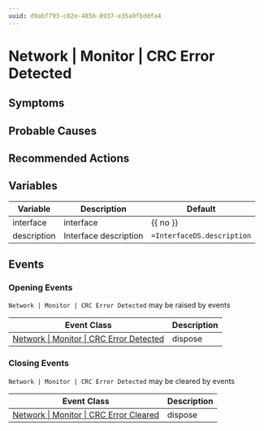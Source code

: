 ```yaml
---
uuid: d9abf793-c82e-485b-8937-e35a9fbddfa4
---
```

# Network | Monitor | CRC Error Detected

## Symptoms

## Probable Causes

## Recommended Actions

## Variables

Variable | Description | Default
--- | --- | ---
interface | interface | {{ no }}
description | Interface description | `=InterfaceDS.description`

## Events

### Opening Events
`Network | Monitor | CRC Error Detected` may be raised by events

Event Class | Description
--- | ---
[Network \| Monitor \| CRC Error Detected](../../../event-classes/network/monitor/crc-error-detected.md) | dispose

### Closing Events
`Network | Monitor | CRC Error Detected` may be cleared by events

Event Class | Description
--- | ---
[Network \| Monitor \| CRC Error Cleared](../../../event-classes/network/monitor/crc-error-cleared.md) | dispose
